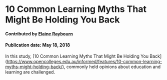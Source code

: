
# 10 Common Learning Myths That Might Be Holding You Back

#### Contributed by [Elaine Raybourn](https://github.com/elaineraybourn)

#### Publication date: May 18, 2018

In this study, [10 Common Learning Myths That Might Be Holding You Back] (https://www.opencolleges.edu.au/informed/features/10-common-learning-myths-might-holding-back/), commonly held opinions about education and learning are challenged.

<!---
Publish: yes
Categories: Skills
Topics: 
Level: 2
Prerequisites: defaults
Aggregate: none
--->
